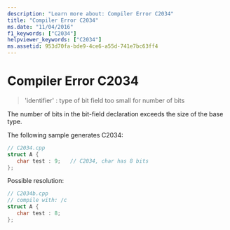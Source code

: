 ```yaml
---
description: "Learn more about: Compiler Error C2034"
title: "Compiler Error C2034"
ms.date: "11/04/2016"
f1_keywords: ["C2034"]
helpviewer_keywords: ["C2034"]
ms.assetid: 953d70fa-bde9-4ce6-a55d-741e7bc63ff4
---
```

# Compiler Error C2034

> 'identifier' : type of bit field too small for number of bits

The number of bits in the bit-field declaration exceeds the size of the base type.

The following sample generates C2034:

```cpp
// C2034.cpp
struct A {
   char test : 9;   // C2034, char has 8 bits
};
```

Possible resolution:

```cpp
// C2034b.cpp
// compile with: /c
struct A {
   char test : 8;
};
```
